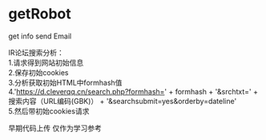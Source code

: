 # getRobot  
get info send Email  

IR论坛搜索分析：  
1.请求得到网站初始信息  
2.保存初始cookies  
3.分析获取初始HTML中formhash值  
4.'https://d.cleverqq.cn/search.php?formhash=' + formhash + '&srchtxt=' + 搜索内容（URL编码(GBK)） + '&searchsubmit=yes&orderby=dateline'  
5.然后带初始cookies请求  
  
早期代码上传
仅作为学习参考
